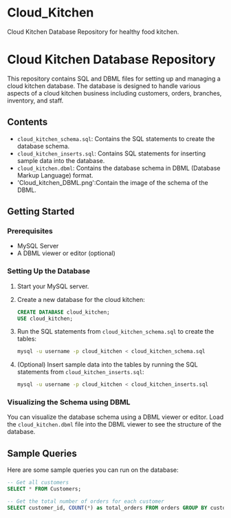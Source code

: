 # Cloud_Kitchen
Cloud Kitchen Database Repository for healthy food kitchen. 
# Cloud Kitchen Database Repository

This repository contains SQL and DBML files for setting up and managing a cloud kitchen database. The database is designed to handle various aspects of a cloud kitchen business including customers, orders, branches, inventory, and staff.

## Contents

- `cloud_kitchen_schema.sql`: Contains the SQL statements to create the database schema.
- `cloud_kitchen_inserts.sql`: Contains SQL statements for inserting sample data into the database.
- `cloud_kitchen.dbml`: Contains the database schema in DBML (Database Markup Language) format.
- 'Cloud_kitchen_DBML.png':Contain the image of the schema of the DBML.

## Getting Started

### Prerequisites

- MySQL Server
- A DBML viewer or editor (optional)

### Setting Up the Database

1. Start your MySQL server.
2. Create a new database for the cloud kitchen:

    ```sql
    CREATE DATABASE cloud_kitchen;
    USE cloud_kitchen;
    ```

3. Run the SQL statements from `cloud_kitchen_schema.sql` to create the tables:

    ```sh
    mysql -u username -p cloud_kitchen < cloud_kitchen_schema.sql
    ```

4. (Optional) Insert sample data into the tables by running the SQL statements from `cloud_kitchen_inserts.sql`:

    ```sh
    mysql -u username -p cloud_kitchen < cloud_kitchen_inserts.sql
    ```

### Visualizing the Schema using DBML

You can visualize the database schema using a DBML viewer or editor. Load the `cloud_kitchen.dbml` file into the DBML viewer to see the structure of the database.

## Sample Queries

Here are some sample queries you can run on the database:

```sql
-- Get all customers
SELECT * FROM Customers;

-- Get the total number of orders for each customer
SELECT customer_id, COUNT(*) as total_orders FROM orders GROUP BY customer_id;
